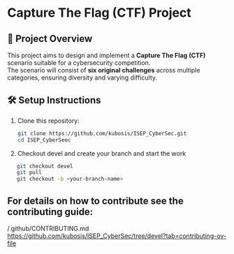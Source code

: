 ﻿# Capture The Flag (CTF) Project

## 📌 Project Overview
This project aims to design and implement a **Capture The Flag (CTF)** scenario suitable for a cybersecurity competition.  
The scenario will consist of **six original challenges** across multiple categories, ensuring diversity and varying difficulty.  



## 🛠️ Setup Instructions 
1. Clone this repository:
   ```bash
   git clone https://github.com/kubosis/ISEP_CyberSec.git
   cd ISEP_CyberSeec
   ```
2. Checkout devel and create your branch and start the work
```bash
   git checkout devel
   git pull
   git checkout -b <your-branch-name>
   ```



## For details on how to contribute see the contributing guide: 
/.github/CONTRIBUTING.md\
https://github.com/kubosis/ISEP_CyberSec/tree/devel?tab=contributing-ov-file

